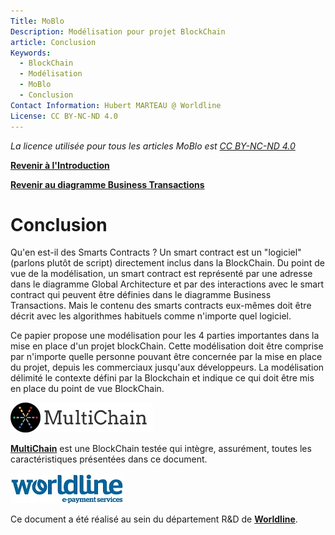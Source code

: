 ```yaml
---
Title: MoBlo
Description: Modélisation pour projet BlockChain
article: Conclusion
Keywords:
  - BlockChain
  - Modélisation
  - MoBlo
  - Conclusion
Contact Information: Hubert MARTEAU @ Worldline
License: CC BY-NC-ND 4.0
---
```


_La licence utilisée pour tous les articles MoBlo est_ [_CC BY-NC-ND 4.0_](https://creativecommons.org/licenses/by-nc-nd/4.0/)

[**Revenir à l'Introduction**](/README.md)

[**Revenir au diagramme Business Transactions**](/05-bt.md)

# Conclusion

Qu'en est-il des Smarts Contracts ? Un smart contract est un "logiciel" \(parlons plutôt de script\) directement inclus dans la BlockChain. Du point de vue de la modélisation, un smart contract est représenté par une adresse dans le diagramme Global Architecture et par des interactions avec le smart contract qui peuvent être définies dans le diagramme Business Transactions. Mais le contenu des smarts contracts eux-mêmes doit être décrit avec les algorithmes habituels comme n'importe quel logiciel.

Ce papier propose une modélisation pour les 4 parties importantes dans la mise en place d'un projet blockChain. Cette modélisation doit être comprise par n'importe quelle personne pouvant être concernée par la mise en place du projet, depuis les commerciaux jusqu'aux développeurs. La modélisation délimité le contexte défini par la Blockchain et indique ce qui doit être mis en place du point de vue BlockChain.

[![](/Img/multichain-logo-248x48.png)](http://www.multichain.com/)

[**MultiChain**](http://www.multichain.com/) est une BlockChain testée qui intègre, assurément, toutes les caractéristiques présentées dans ce document.

[![](/Img/WorldLine-Logo-petit.jpg)](https://worldline.com)

Ce document a été réalisé au sein du département R&D de [**Worldline**](https://worldline.com).

